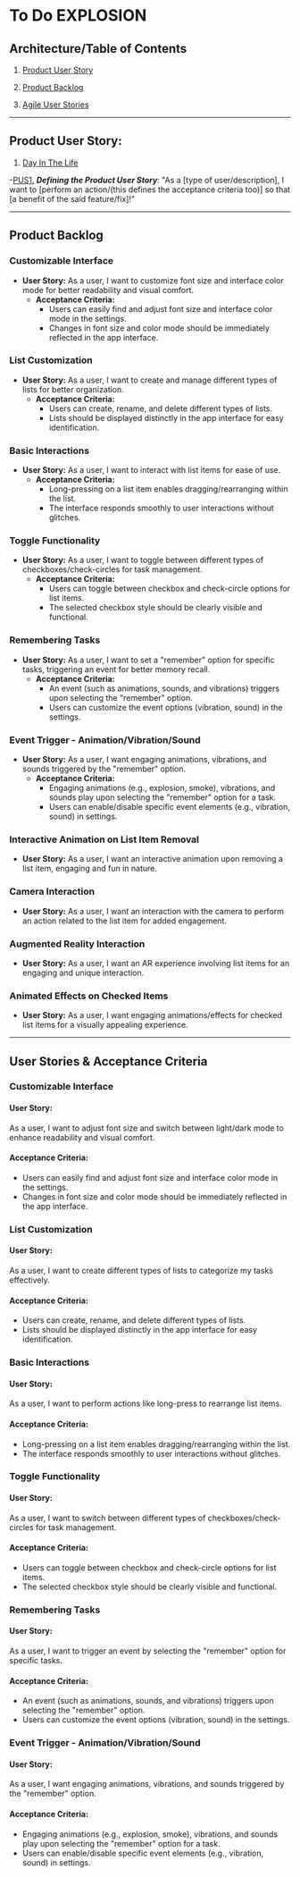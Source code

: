 # To Do EXPLOSION

## Architecture/Table of Contents

1. [Product User Story](#ProductUserStory)

1. [Product Backlog](#ProductBacklog)

1. [Agile User Stories](#AgileUserStories)




---

## Product User Story:

1. [Day In The Life](#day_in_the_life)

<a name="types--day_in_the_life"></a><a name="PUS1. product user story: day in the life"></a>

-[PUS1.](#types--day_in_the_life) ***Defining the Product User Story***: "As a [type of user/description], I want to [perform an action/(this defines the acceptance criteria too)] so that [a benefit of the said feature/fix]!"

---

## Product Backlog

### Customizable Interface
- **User Story:** As a user, I want to customize font size and interface color mode for better readability and visual comfort.
  - **Acceptance Criteria:**
    - Users can easily find and adjust font size and interface color mode in the settings.
    - Changes in font size and color mode should be immediately reflected in the app interface.

### List Customization
- **User Story:** As a user, I want to create and manage different types of lists for better organization.
  - **Acceptance Criteria:**
    - Users can create, rename, and delete different types of lists.
    - Lists should be displayed distinctly in the app interface for easy identification.

### Basic Interactions
- **User Story:** As a user, I want to interact with list items for ease of use.
  - **Acceptance Criteria:**
    - Long-pressing on a list item enables dragging/rearranging within the list.
    - The interface responds smoothly to user interactions without glitches.

### Toggle Functionality
- **User Story:** As a user, I want to toggle between different types of checkboxes/check-circles for task management.
  - **Acceptance Criteria:**
    - Users can toggle between checkbox and check-circle options for list items.
    - The selected checkbox style should be clearly visible and functional.

### Remembering Tasks
- **User Story:** As a user, I want to set a "remember" option for specific tasks, triggering an event for better memory recall.
  - **Acceptance Criteria:**
    - An event (such as animations, sounds, and vibrations) triggers upon selecting the "remember" option.
    - Users can customize the event options (vibration, sound) in the settings.

### Event Trigger - Animation/Vibration/Sound
- **User Story:** As a user, I want engaging animations, vibrations, and sounds triggered by the "remember" option.
  - **Acceptance Criteria:**
    - Engaging animations (e.g., explosion, smoke), vibrations, and sounds play upon selecting the "remember" option for a task.
    - Users can enable/disable specific event elements (e.g., vibration, sound) in settings.

### Interactive Animation on List Item Removal
- **User Story:** As a user, I want an interactive animation upon removing a list item, engaging and fun in nature.

### Camera Interaction
- **User Story:** As a user, I want an interaction with the camera to perform an action related to the list item for added engagement.

### Augmented Reality Interaction
- **User Story:** As a user, I want an AR experience involving list items for an engaging and unique interaction.

### Animated Effects on Checked Items
- **User Story:** As a user, I want engaging animations/effects for checked list items for a visually appealing experience.

---

## User Stories & Acceptance Criteria

### Customizable Interface

#### User Story:
As a user, I want to adjust font size and switch between light/dark mode to enhance readability and visual comfort.

#### Acceptance Criteria:
- Users can easily find and adjust font size and interface color mode in the settings.
- Changes in font size and color mode should be immediately reflected in the app interface.

### List Customization

#### User Story:
As a user, I want to create different types of lists to categorize my tasks effectively.

#### Acceptance Criteria:
- Users can create, rename, and delete different types of lists.
- Lists should be displayed distinctly in the app interface for easy identification.

### Basic Interactions

#### User Story:
As a user, I want to perform actions like long-press to rearrange list items.

#### Acceptance Criteria:
- Long-pressing on a list item enables dragging/rearranging within the list.
- The interface responds smoothly to user interactions without glitches.

### Toggle Functionality

#### User Story:
As a user, I want to switch between different types of checkboxes/check-circles for task management.

#### Acceptance Criteria:
- Users can toggle between checkbox and check-circle options for list items.
- The selected checkbox style should be clearly visible and functional.

### Remembering Tasks

#### User Story:
As a user, I want to trigger an event by selecting the "remember" option for specific tasks.

#### Acceptance Criteria:
- An event (such as animations, sounds, and vibrations) triggers upon selecting the "remember" option.
- Users can customize the event options (vibration, sound) in the settings.

### Event Trigger - Animation/Vibration/Sound

#### User Story:
As a user, I want engaging animations, vibrations, and sounds triggered by the "remember" option.

#### Acceptance Criteria:
- Engaging animations (e.g., explosion, smoke), vibrations, and sounds play upon selecting the "remember" option for a task.
- Users can enable/disable specific event elements (e.g., vibration, sound) in settings.
